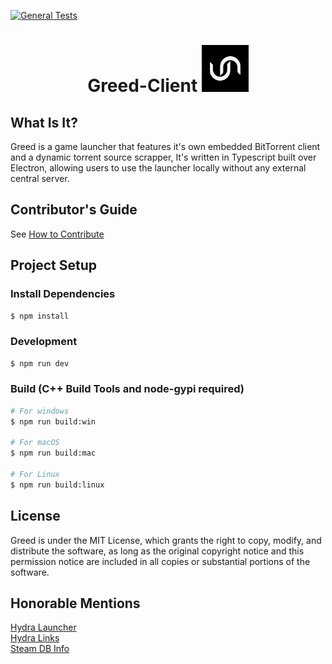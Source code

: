 [![General Tests](https://github.com/wnccys/greed-client/actions/workflows/general_tests.yml/badge.svg?branch=main)](https://github.com/wnccys/greed-client/actions/workflows/general_tests.yml)
# <div align="center">Greed-Client <img src="./build/icon.png" width="75" alt="greedIcon" style="justify-center">

## What Is It?
Greed is a game launcher that features it's own embedded BitTorrent client and a dynamic torrent source scrapper, It's written in Typescript built over Electron, allowing users to use the launcher locally without any external central server.

## Contributor's Guide
See [How to Contribute](./CONTRIBUTORS.md)

## Project Setup

### Install Dependencies

```bash
$ npm install
```

### Development

```bash
$ npm run dev
```

### Build (C++ Build Tools and node-gypi required)

```bash
# For windows
$ npm run build:win

# For macOS
$ npm run build:mac

# For Linux
$ npm run build:linux
```

## License
Greed is under the MIT License, which grants the right to copy, modify, and distribute the software, as long as the original copyright notice and this permission notice are included in all copies or substantial portions of the software.


## Honorable Mentions

[Hydra Launcher](https://github.com/hydralauncher/hydra) </br>
[Hydra Links](https://hydralinks.cloud/sources/fitgirl.json) </br>
[Steam DB Info](https://steamdb.info/) </br>
